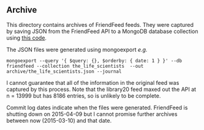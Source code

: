 ## Archive
This directory contains archives of FriendFeed feeds. They were captured by saving JSON from the FriendFeed API to a MongoDB database collection  using [this code](https://github.com/neilfws/friendfeed/blob/master/ismb/code/ruby/ff2mongo.rb).

The JSON files were generated using mongoexport _e.g._

    mongoexport --query '{ $query: {}, $orderby: { date: 1 } }' --db friendfeed --collection the_life_scientists  --out archive/the_life_scientists.json --journal

I cannot guarantee that all of the information in the original feed was captured by this process. Note that the library20 feed maxed out the API at n = 13999 but has 8186 entries, so is unlikely to be complete.

Commit log dates indicate when the files were generated. FriendFeed is shutting down on 2015-04-09 but I cannot promise further archives between now (2015-03-10) and that date.

